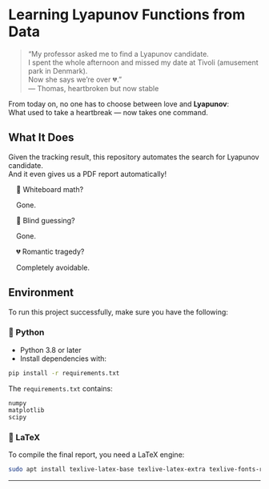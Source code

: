 # Learning Lyapunov Functions from Data

> “My professor asked me to find a Lyapunov candidate.  
> I spent the whole afternoon and missed my date at Tivoli (amusement park in Denmark).  
> Now she says we’re over 💔.”  
> — Thomas, heartbroken but now stable

From today on, no one has to choose between love and **Lyapunov**:  
What used to take a heartbreak — now takes one command.


## What It Does


Given the tracking result, this repository automates the search for Lyapunov candidate.  
And it even gives us a PDF report automatically!

<div>&nbsp;&nbsp;&nbsp;&nbsp;🧼 Whiteboard math?  
  
&nbsp;&nbsp;&nbsp;&nbsp;Gone.</div>

<div>&nbsp;&nbsp;&nbsp;&nbsp;🎯 Blind guessing?  
  
&nbsp;&nbsp;&nbsp;&nbsp;Gone.</div>

<div>&nbsp;&nbsp;&nbsp;&nbsp;💔 Romantic tragedy?  
  
&nbsp;&nbsp;&nbsp;&nbsp;Completely avoidable.</div>

## Environment

To run this project successfully, make sure you have the following:

### 🐍 Python

- Python 3.8 or later
- Install dependencies with:

```bash
pip install -r requirements.txt
```

The `requirements.txt` contains:

```
numpy
matplotlib
scipy
```

### 📄 LaTeX

To compile the final report, you need a LaTeX engine:

```bash
sudo apt install texlive-latex-base texlive-latex-extra texlive-fonts-recommended
```

---

